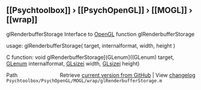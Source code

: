 ## [[Psychtoolbox]] &#8250; [[PsychOpenGL]] &#8250; [[MOGL]] &#8250; [[wrap]]

glRenderbufferStorage  Interface to [OpenGL](OpenGL) function glRenderbufferStorage  
  
usage:  glRenderbufferStorage( target, internalformat, width, height )  
  
C function:  void glRenderbufferStorage[(GLenum]((GLenum) target, [GLenum](GLenum) internalformat, [GLsizei](GLsizei) width, [GLsizei](GLsizei) height)  




<div class="code_header" style="text-align:right;">
  <span style="float:left;">Path&nbsp;&nbsp;</span> <span class="counter">Retrieve <a href=
  "https://raw.github.com/Psychtoolbox-3/Psychtoolbox-3/beta/Psychtoolbox/PsychOpenGL/MOGL/wrap/glRenderbufferStorage.m">current version from GitHub</a> | View <a href=
  "https://github.com/Psychtoolbox-3/Psychtoolbox-3/commits/beta/Psychtoolbox/PsychOpenGL/MOGL/wrap/glRenderbufferStorage.m">changelog</a></span>
</div>
<div class="code">
  <code>Psychtoolbox/PsychOpenGL/MOGL/wrap/glRenderbufferStorage.m</code>
</div>


